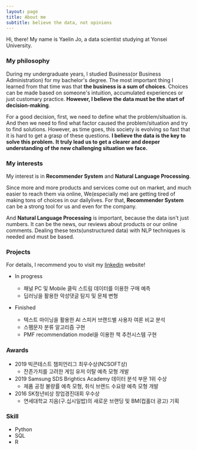 ```yaml
---
layout: page
title: About me
subtitle: believe the data, not opinions
---
```


Hi, there! My name is Yaelin Jo, a data scientist studying at Yonsei University.


### My philosophy

During my undergraduate years, I studied Business(or Business Administration) for my bachelor's degree.
The most important thing I learned from that time was that **the business is a sum of choices**.
Choices can be made based on someone's intuition, accumulated experiences or just customary practice.
**However, I believe the data must be the start of decision-making**.

For a good decision, first, we need to define what the problem/situation is.
And then we need to find what factor caused the problem/situation and try to find solutions.
However, as time goes, this society is evolving so fast that it is hard to get a grasp of these questions.
**I believe the data is the key to solve this problem.**
**It truly lead us to get a clearer and deeper understanding of the new challenging situation we face.**

### My interests

My interest is in **Recommender System** and **Natural Language Processing**.

Since more and more products and services come out on market, and much easier to reach them via online,
We(especially me) are getting tired of making tons of choices in our dailylives.
For that, **Recommender System** can be a strong tool for us and even for the company.

And **Natural Language Processing** is important, because the data isn't just numbers.
It can be the news, our reviews about products or our online comments.
Dealing these texts(unstructured data) with NLP techniques is needed and must be based.

### Projects
For details, I recommend you to visit my [linkedin](https://www.linkedin.com/in/yaelin-jo/) website!

* In progress
  * 패널 PC 및 Mobile 클릭 스트림 데이터를 이용한 구매 예측
  * 딥러닝을 활용한 악성댓글 탐지 및 문체 변형

* Finished
  * 텍스트 마이닝을 활용한 AI 스피커 브랜드별 사용자 여론 비교 분석
  * 스팸문자 분류 알고리즘 구현
  * PMF recommendation model을 이용한 책 추천시스템 구현

### Awards
* 2019 빅콘테스트 챔피언리그 최우수상(NCSOFT상)
  * 잔존가치를 고려한 게임 유저 이탈 예측 모형 개발
* 2019 Samsung SDS Brightics Academy 데이터 분석 부문 1위 수상
  * 제품 공정 불량률 예측 모형, 취식 브랜드 수요량 예측 모형 개발
* 2016 SK청년비상 창업경진대회 우수상
  * 연세대학교 지음(구.십시일밥)의 새로운 브랜딩 및 BM(컵홀더 광고) 기획

### Skill
* Python
* SQL
* R
